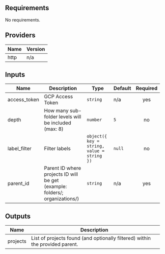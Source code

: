 ## Requirements

No requirements.

## Providers

| Name | Version |
|------|---------|
| http | n/a |

## Inputs

| Name | Description | Type | Default | Required |
|------|-------------|------|---------|:--------:|
| access\_token | GCP Access Token | `string` | n/a | yes |
| depth | How many sub-folder levels will be included (max: 8) | `number` | `5` | no |
| label\_filter | Filter labels | `object({ key = string, value = string })` | `null` | no |
| parent\_id | Parent ID where projects ID will be get (example: folders/<NUM>; organizations/<NUM>) | `string` | n/a | yes |

## Outputs

| Name | Description |
|------|-------------|
| projects | List of projects found (and optionally filtered) within the provided parent. |

